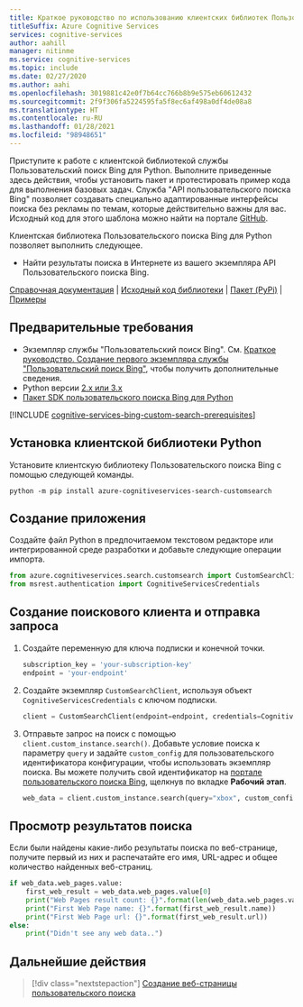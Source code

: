 ```yaml
---
title: Краткое руководство по использованию клиентских библиотек Пользовательского поиска Bing (Python)
titleSuffix: Azure Cognitive Services
services: cognitive-services
author: aahill
manager: nitinme
ms.service: cognitive-services
ms.topic: include
ms.date: 02/27/2020
ms.author: aahi
ms.openlocfilehash: 3019881c42e0f7b64cc766b8b9e575eb60612432
ms.sourcegitcommit: 2f9f306fa5224595fa5f8ec6af498a0df4de08a8
ms.translationtype: HT
ms.contentlocale: ru-RU
ms.lasthandoff: 01/28/2021
ms.locfileid: "98948651"
---
```

Приступите к работе с клиентской библиотекой службы Пользовательский поиск Bing для Python. Выполните приведенные здесь действия, чтобы установить пакет и протестировать пример кода для выполнения базовых задач. Служба "API пользовательского поиска Bing" позволяет создавать специально адаптированные интерфейсы поиска без рекламы по темам, которые действительно важны для вас. Исходный код для этого шаблона можно найти на портале [GitHub](https://github.com/Azure-Samples/cognitive-services-python-sdk-samples/blob/master/samples/search/custom_search_samples.py).

Клиентская библиотека Пользовательского поиска Bing для Python позволяет выполнить следующее.
* Найти результаты поиска в Интернете из вашего экземпляра API Пользовательского поиска Bing.

[Справочная документация](/python/api/azure-cognitiveservices-search-customsearch/) | [Исходный код библиотеки](https://github.com/Azure/azure-sdk-for-python/tree/master/sdk/cognitiveservices/azure-cognitiveservices-search-customsearch) | [Пакет (PyPi)](https://pypi.org/project/azure-cognitiveservices-search-customsearch/) | [Примеры](https://github.com/Azure-Samples/cognitive-services-python-sdk-samples/)


## <a name="prerequisites"></a>Предварительные требования

- Экземпляр службы "Пользовательский поиск Bing". См. [Краткое руководство. Создание первого экземпляра службы "Пользовательский поиск Bing"](../../quick-start.md), чтобы получить дополнительные сведения.
- Python версии [2.x или 3.x](https://www.python.org/) 
- [Пакет SDK пользовательского поиска Bing для Python](https://pypi.org/project/azure-cognitiveservices-search-customsearch/) 

[!INCLUDE [cognitive-services-bing-custom-search-prerequisites](~/includes/cognitive-services-bing-custom-search-signup-requirements.md)]

## <a name="install-the-python-client-library"></a>Установка клиентской библиотеки Python

Установите клиентскую библиотеку Пользовательского поиска Bing с помощью следующей команды.

```Console
python -m pip install azure-cognitiveservices-search-customsearch
```


## <a name="create-a-new-application"></a>Создание приложения

Создайте файл Python в предпочитаемом текстовом редакторе или интегрированной среде разработки и добавьте следующие операции импорта.

```python
from azure.cognitiveservices.search.customsearch import CustomSearchClient
from msrest.authentication import CognitiveServicesCredentials
```

## <a name="create-a-search-client-and-send-a-request"></a>Создание поискового клиента и отправка запроса

1. Создайте переменную для ключа подписки и конечной точки.

    ```python
    subscription_key = 'your-subscription-key'
    endpoint = 'your-endpoint'
    ```

2. Создайте экземпляр `CustomSearchClient`, используя объект `CognitiveServicesCredentials` с ключом подписки. 

    ```python
    client = CustomSearchClient(endpoint=endpoint, credentials=CognitiveServicesCredentials(subscription_key))
    ```

3. Отправьте запрос на поиск с помощью `client.custom_instance.search()`. Добавьте условие поиска к параметру `query` ​​и задайте `custom_config` для пользовательского идентификатора конфигурации, чтобы использовать экземпляр поиска. Вы можете получить свой идентификатор на [портале пользовательского поиска Bing](https://www.customsearch.ai/), щелкнув по вкладке **Рабочий этап**.

    ```python
    web_data = client.custom_instance.search(query="xbox", custom_config="your-configuration-id")
    ```

## <a name="view-the-search-results"></a>Просмотр результатов поиска

Если были найдены какие-либо результаты поиска по веб-странице, получите первый из них и распечатайте его имя, URL-адрес и общее количество найденных веб-страниц.

```python
if web_data.web_pages.value:
    first_web_result = web_data.web_pages.value[0]
    print("Web Pages result count: {}".format(len(web_data.web_pages.value)))
    print("First Web Page name: {}".format(first_web_result.name))
    print("First Web Page url: {}".format(first_web_result.url))
else:
    print("Didn't see any web data..")
```

## <a name="next-steps"></a>Дальнейшие действия

> [!div class="nextstepaction"]
> [Создание веб-страницы пользовательского поиска](../../tutorials/custom-search-web-page.md)
